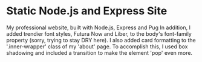 # Static Node.js and Express Site
 My professional website, built with Node.js, Express and Pug
 In addition, I added trendier font styles, Futura Now and Liber, to the body's font-family property (sorry, trying to stay DRY here). I also added card formatting to the '.inner-wrapper' class of my 'about' page.  To accomplish this, I used box shadowing and included a transition to make the element 'pop' even more.
